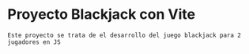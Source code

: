 # Proyecto Blackjack con Vite

    Este proyecto se trata de el desarrollo del juego blackjack para 2 jugadores en JS